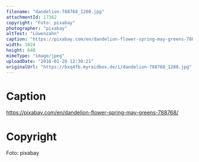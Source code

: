 ```yaml
---
filename: "dandelion-788768_1280.jpg"
attachmentId: 17362
copyright: "Foto: pixabay"
photographer: "pixabay"
altText: "Löwenzahn"
caption: "https://pixabay.com/en/dandelion-flower-spring-may-greens-788768/"
width: 1024
height: 640
mimeType: "image/jpeg"
uploadDate: "2016-01-20 12:30:21"
originalUrl: "https://bxq4fb.myraidbox.de/i/dandelion-788768_1280.jpg"
---
```


# Caption

https://pixabay.com/en/dandelion-flower-spring-may-greens-788768/

# Copyright

Foto: pixabay
